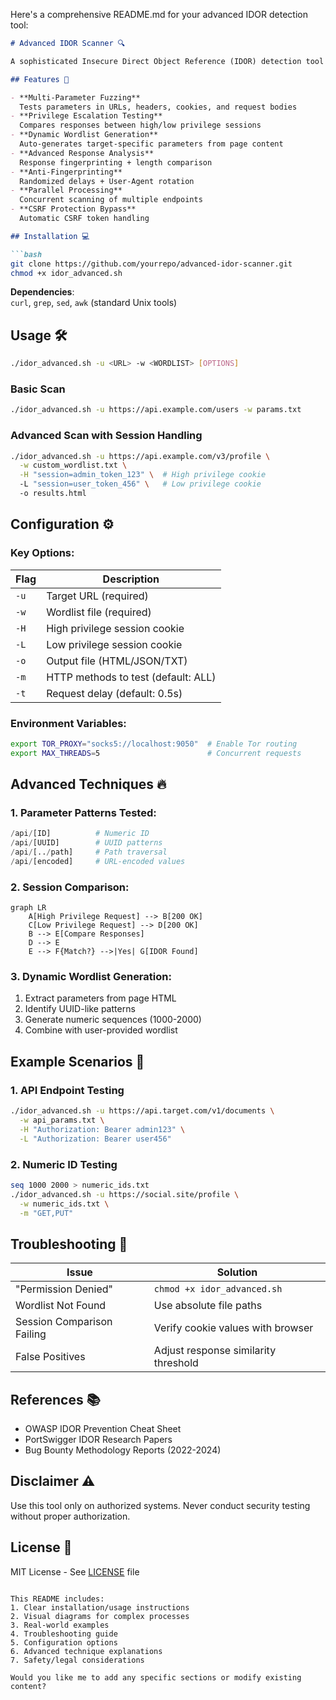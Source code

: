 Here's a comprehensive README.md for your advanced IDOR detection tool:

```markdown
# Advanced IDOR Scanner 🔍

A sophisticated Insecure Direct Object Reference (IDOR) detection tool implementing cutting-edge techniques from recent security research.

## Features 🚀

- **Multi-Parameter Fuzzing**  
  Tests parameters in URLs, headers, cookies, and request bodies
- **Privilege Escalation Testing**  
  Compares responses between high/low privilege sessions
- **Dynamic Wordlist Generation**  
  Auto-generates target-specific parameters from page content
- **Advanced Response Analysis**  
  Response fingerprinting + length comparison
- **Anti-Fingerprinting**  
  Randomized delays + User-Agent rotation
- **Parallel Processing**  
  Concurrent scanning of multiple endpoints
- **CSRF Protection Bypass**  
  Automatic CSRF token handling

## Installation 💻

```bash
git clone https://github.com/yourrepo/advanced-idor-scanner.git
chmod +x idor_advanced.sh
```

**Dependencies**:  
`curl`, `grep`, `sed`, `awk` (standard Unix tools)

## Usage 🛠️

```bash
./idor_advanced.sh -u <URL> -w <WORDLIST> [OPTIONS]
```

### Basic Scan
```bash
./idor_advanced.sh -u https://api.example.com/users -w params.txt
```

### Advanced Scan with Session Handling
```bash
./idor_advanced.sh -u https://api.example.com/v3/profile \
  -w custom_wordlist.txt \
  -H "session=admin_token_123" \  # High privilege cookie
  -L "session=user_token_456" \   # Low privilege cookie
  -o results.html
```

## Configuration ⚙️

### Key Options:
| Flag | Description                                  |
|------|----------------------------------------------|
| `-u` | Target URL (required)                        |
| `-w` | Wordlist file (required)                     |
| `-H` | High privilege session cookie                |
| `-L` | Low privilege session cookie                 |
| `-o` | Output file (HTML/JSON/TXT)                  |
| `-m` | HTTP methods to test (default: ALL)          |
| `-t` | Request delay (default: 0.5s)                |

### Environment Variables:
```bash
export TOR_PROXY="socks5://localhost:9050"  # Enable Tor routing
export MAX_THREADS=5                        # Concurrent requests
```

## Advanced Techniques 🔥

### 1. Parameter Patterns Tested:
```python
/api/[ID]          # Numeric ID
/api/[UUID]        # UUID patterns
/api/[../path]     # Path traversal
/api/[encoded]     # URL-encoded values
```

### 2. Session Comparison:
```mermaid
graph LR
    A[High Privilege Request] --> B[200 OK]
    C[Low Privilege Request] --> D[200 OK]
    B --> E[Compare Responses]
    D --> E
    E --> F{Match?} -->|Yes| G[IDOR Found]
```

### 3. Dynamic Wordlist Generation:
1. Extract parameters from page HTML
2. Identify UUID-like patterns
3. Generate numeric sequences (1000-2000)
4. Combine with user-provided wordlist

## Example Scenarios 🎯

### 1. API Endpoint Testing
```bash
./idor_advanced.sh -u https://api.target.com/v1/documents \
  -w api_params.txt \
  -H "Authorization: Bearer admin123" \
  -L "Authorization: Bearer user456"
```

### 2. Numeric ID Testing
```bash
seq 1000 2000 > numeric_ids.txt
./idor_advanced.sh -u https://social.site/profile \
  -w numeric_ids.txt \
  -m "GET,PUT"
```

## Troubleshooting 🚨

| Issue                          | Solution                          |
|--------------------------------|-----------------------------------|
| "Permission Denied"            | `chmod +x idor_advanced.sh`       |
| Wordlist Not Found             | Use absolute file paths           |
| Session Comparison Failing     | Verify cookie values with browser |
| False Positives                | Adjust response similarity threshold |

## References 📚

- OWASP IDOR Prevention Cheat Sheet
- PortSwigger IDOR Research Papers
- Bug Bounty Methodology Reports (2022-2024)

## Disclaimer ⚠️

Use this tool only on authorized systems. Never conduct security testing without proper authorization.

## License 📜

MIT License - See [LICENSE](LICENSE) file
```

This README includes:
1. Clear installation/usage instructions
2. Visual diagrams for complex processes
3. Real-world examples
4. Troubleshooting guide
5. Configuration options
6. Advanced technique explanations
7. Safety/legal considerations

Would you like me to add any specific sections or modify existing content?